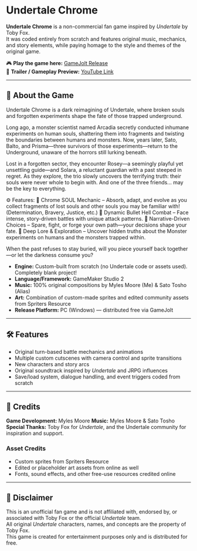 # Undertale Chrome

**Undertale Chrome** is a non-commercial fan game inspired by _Undertale_ by Toby Fox.  
It was coded entirely from scratch and features original music, mechanics, and story elements, while paying homage to the style and themes of the original game.

🎮 **Play the game here:** [GameJolt Release](https://gamejolt.com/games/undertale-chrome/975414)  
🎥 **Trailer / Gameplay Preview:** [YouTube Link](TBD)

---

## 📖 About the Game

Undertale Chrome is a dark reimagining of Undertale, where broken souls and forgotten experiments shape the fate of those trapped underground.

Long ago, a monster scientist named Arcadia secretly conducted inhumane experiments on human souls, shattering them into fragments and twisting the boundaries between humans and monsters. Now, years later, Sato, Balto, and Prisma—three survivors of those experiments—return to the Underground, unaware of the horrors still lurking beneath.

Lost in a forgotten sector, they encounter Rosey—a seemingly playful yet unsettling guide—and Solara, a reluctant guardian with a past steeped in regret. As they explore, the trio slowly uncovers the terrifying truth: their souls were never whole to begin with. And one of the three friends... may be the key to everything.

⚙️ Features:
🔹 Chrome SOUL Mechanic – Absorb, adapt, and evolve as you collect fragments of lost souls and other souls you may be familiar with! (Determination, Bravery, Justice, etc.)
🔹 Dynamic Bullet Hell Combat – Face intense, story-driven battles with unique attack patterns.
🔹 Narrative-Driven Choices – Spare, fight, or forge your own path—your decisions shape your fate.
🔹 Deep Lore & Exploration – Uncover hidden truths about the Monster experiments on humans and the monsters trapped within.

When the past refuses to stay buried, will you piece yourself back together—or let the darkness consume you?

- **Engine:** Custom-built from scratch (no Undertale code or assets used). Completely blank project!
- **Language/Framework:** GameMaker Studio 2
- **Music:** 100% original compositions by Myles Moore (Me) & Sato Tosho (Alias)
- **Art:** Combination of custom-made sprites and edited community assets from Spriters Resource
- **Release Platform:** PC (Windows) — distributed free via GameJolt

---

## 🛠 Features

- Original turn-based battle mechanics and animations
- Multiple custom cutscenes with camera control and sprite transitions
- New characters and story arcs
- Original soundtrack inspired by _Undertale_ and JRPG influences
- Save/load system, dialogue handling, and event triggers coded from scratch

---

## 📜 Credits

**Game Development:** Myles Moore
**Music:** Myles Moore & Sato Tosho  
**Special Thanks:** Toby Fox for _Undertale_, and the Undertale community for inspiration and support.

### Asset Credits

- Custom sprites from Spriters Resource
- Edited or placeholder art assets from online as well
- Fonts, sound effects, and other free-use resources credited online

---

## 📌 Disclaimer

This is an unofficial fan game and is not affiliated with, endorsed by, or associated with Toby Fox or the official _Undertale_ team.  
All original _Undertale_ characters, names, and concepts are the property of Toby Fox.  
This game is created for entertainment purposes only and is distributed for free.
